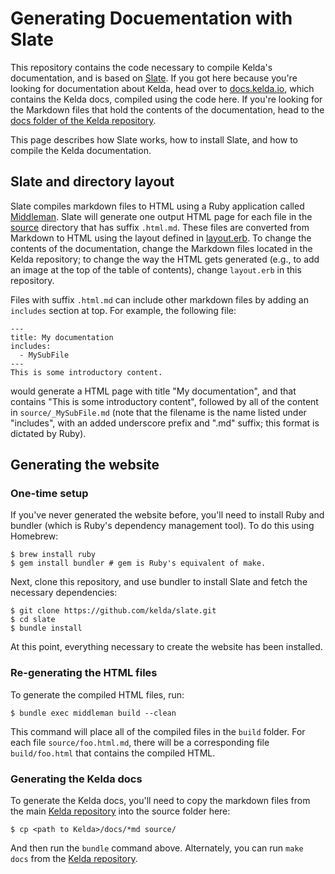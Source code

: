 # Generating Docuementation with Slate

This repository contains the code necessary to compile Kelda's
documentation, and is based on [Slate](https://github.com/lord/slate).
If you got here because you're
looking for documentation about Kelda, head over to
[docs.kelda.io](http://docs.kelda.io), which contains the Kelda docs,
compiled using the code here. If you're looking for the Markdown files
that hold the contents of the documentation, head to the
[docs folder of the Kelda repository](https://github.com/kelda/kelda/tree/master/docs).

This page describes how Slate works, how to install Slate, and how
to compile the Kelda documentation.

## Slate and directory layout

Slate compiles markdown files to HTML using a Ruby application called
[Middleman](https://middlemanapp.com/).
Slate will generate one output HTML page for each file in the
[source](source) directory that has suffix `.html.md`. These
files are converted from Markdown to HTML using the layout defined 
in [layout.erb](source/layouts/layout.erb). To change the contents
of the documentation, change the Markdown files located in the Kelda
repository; to change the way the
HTML gets generated (e.g., to add an image at the top of the table of
contents), change `layout.erb` in this repository.

Files with suffix `.html.md` can include other markdown files by adding
an `includes` section at top.  For example, the following file:

```
---
title: My documentation
includes:
  - MySubFile
---
This is some introductory content.
```

would generate a HTML page with title "My documentation", and that contains
"This is some introductory content", followed by all of the content in
`source/_MySubFile.md` (note that the filename is the name listed under
"includes", with an added underscore prefix and ".md" suffix; this format
is dictated by Ruby).

## Generating the website

### One-time setup

If you've never generated the website before, you'll need to install
Ruby and bundler (which is Ruby's dependency management tool).  To do
this using Homebrew:

```console
$ brew install ruby
$ gem install bundler # gem is Ruby's equivalent of make.
```

Next, clone this repository, and use bundler to install Slate and fetch
the necessary dependencies:

```console
$ git clone https://github.com/kelda/slate.git
$ cd slate
$ bundle install
```

At this point, everything necessary to create the website has been
installed.

### Re-generating the HTML files

To generate the compiled HTML files, run:

```console
$ bundle exec middleman build --clean
```

This command will place all of the compiled files in the
`build` folder. For each file `source/foo.html.md`, there will
be a corresponding file `build/foo.html` that contains the compiled
HTML.

### Generating the Kelda docs

To generate the Kelda docs, you'll need to copy the markdown files
from the main [Kelda repository](https://github.com/kelda/kelda/tree/master/docs)
into the source folder here:

```console
$ cp <path to Kelda>/docs/*md source/
```

And then run the `bundle` command above. Alternately, you can run
`make docs` from the [Kelda repository](https://github.com/kelda).

